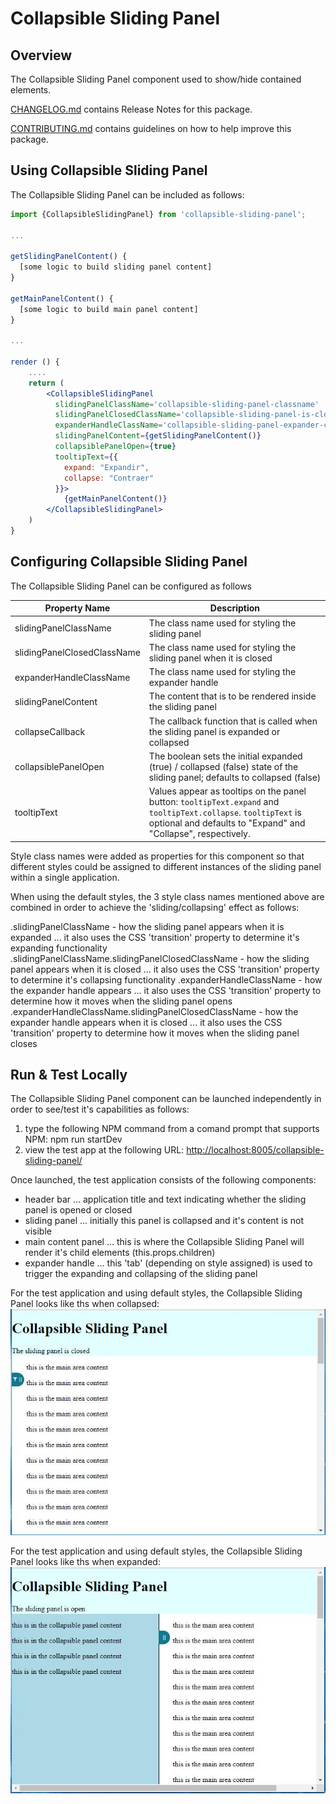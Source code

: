 # Collapsible Sliding Panel

## Overview

The Collapsible Sliding Panel component used to show/hide contained elements.

[CHANGELOG.md](CHANGELOG.md) contains Release Notes for this package.

[CONTRIBUTING.md](CONTRIBUTING.md) contains guidelines on how to help improve this package.

## Using Collapsible Sliding Panel

The Collapsible Sliding Panel can be included as follows:

```jsx
import {CollapsibleSlidingPanel} from 'collapsible-sliding-panel';

...

getSlidingPanelContent() {
  [some logic to build sliding panel content]
}

getMainPanelContent() {
  [some logic to build main panel content]
}

...

render () {
    ....
    return (
        <CollapsibleSlidingPanel
          slidingPanelClassName='collapsible-sliding-panel-classname'
          slidingPanelClosedClassName='collapsible-sliding-panel-is-closed-classname'
          expanderHandleClassName='collapsible-sliding-panel-expander-classname'
          slidingPanelContent={getSlidingPanelContent()}
          collapsiblePanelOpen={true}
          tooltipText={{
            expand: "Expandir",
            collapse: "Contraer"
          }}>
            {getMainPanelContent()}
        </CollapsibleSlidingPanel>
    )
}
```

## Configuring Collapsible Sliding Panel

The Collapsible Sliding Panel can be configured as follows

Property Name | Description
--------------|------------
slidingPanelClassName | The class name used for styling the sliding panel
slidingPanelClosedClassName | The class name used for styling the sliding panel when it is closed
expanderHandleClassName | The class name used for styling the expander handle
slidingPanelContent | The content that is to be rendered inside the sliding panel
collapseCallback | The callback function that is called when the sliding panel is expanded or collapsed
collapsiblePanelOpen | The boolean sets the initial expanded (true) / collapsed (false) state of the sliding panel; defaults to collapsed (false)
tooltipText | Values appear as tooltips on the panel button: `tooltipText.expand` and `tooltipText.collapse`. `tooltipText` is optional and defaults to "Expand" and "Collapse", respectively.

Style class names were added as properties for this component so that different styles could be assigned to different instances of the sliding panel within a single application.

When using the default styles, the 3 style class names mentioned above are combined in order to achieve the 'sliding/collapsing' effect as follows:

.slidingPanelClassName - how the sliding panel appears when it is expanded ... it also uses the CSS 'transition' property to determine it's expanding functionality
.slidingPanelClassName.slidingPanelClosedClassName - how the sliding panel appears when it is closed ... it also uses the CSS 'transition' property to determine it's collapsing functionality
.expanderHandleClassName - how the expander handle appears ... it also uses the CSS 'transition' property to determine how it moves when the sliding panel opens
.expanderHandleClassName.slidingPanelClosedClassName - how the expander handle appears when it is closed ... it also uses the CSS 'transition' property to determine how it moves when the sliding panel closes

## Run & Test Locally

The Collapsible Sliding Panel component can be launched independently in order to see/test it's capabilities as follows:

1. type the following NPM command from a comand prompt that supports NPM: npm run startDev
2. view the test app at the following URL: <http://localhost:8005/collapsible-sliding-panel/>

Once launched, the test application consists of the following components:

- header bar ... application title and text indicating whether the sliding panel is opened or closed
- sliding panel ... initially this panel is collapsed and it's content is not visible
- main content panel ... this is where the Collapsible Sliding Panel will render it's child elements (this.props.children)
- expander handle ... this 'tab' (depending on style assigned) is used to trigger the expanding and collapsing of the sliding panel

For the test application and using default styles, the Collapsible Sliding Panel looks like ths when collapsed:
![Image of Collapsible Sliding Panel when panel is collapsed](screen_cap_sliding_panel_closed.JPG)

For the test application and using default styles, the Collapsible Sliding Panel looks like ths when expanded:
![Image of Collapsible Sliding Panel when panel is expanded](screen_cap_sliding_panel_open.JPG)

